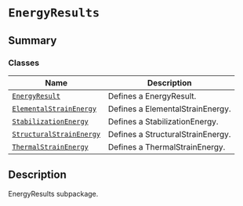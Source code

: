 <!-- vale off -->

<a id="module-ansys.mechanical.stubs.v241.Ansys.ACT.Automation.Mechanical.Results.EnergyResults"></a>

<a id="energyresults"></a>

# `EnergyResults`

<a id="summary"></a>

## Summary

### Classes

| Name | Description |
|----------------------------------------------------------------------------------------------------------------------------------------------------------------|-----------------------------------|
| [`EnergyResult`](EnergyResult.md#ansys.mechanical.stubs.v241.Ansys.ACT.Automation.Mechanical.Results.EnergyResults.EnergyResult)                               | Defines a EnergyResult.           |
| [`ElementalStrainEnergy`](ElementalStrainEnergy.md#ansys.mechanical.stubs.v241.Ansys.ACT.Automation.Mechanical.Results.EnergyResults.ElementalStrainEnergy)    | Defines a ElementalStrainEnergy.  |
| [`StabilizationEnergy`](StabilizationEnergy.md#ansys.mechanical.stubs.v241.Ansys.ACT.Automation.Mechanical.Results.EnergyResults.StabilizationEnergy)          | Defines a StabilizationEnergy.    |
| [`StructuralStrainEnergy`](StructuralStrainEnergy.md#ansys.mechanical.stubs.v241.Ansys.ACT.Automation.Mechanical.Results.EnergyResults.StructuralStrainEnergy) | Defines a StructuralStrainEnergy. |
| [`ThermalStrainEnergy`](ThermalStrainEnergy.md#ansys.mechanical.stubs.v241.Ansys.ACT.Automation.Mechanical.Results.EnergyResults.ThermalStrainEnergy)          | Defines a ThermalStrainEnergy.    |

<a id="description"></a>

## Description

EnergyResults subpackage.

<!-- !! processed by numpydoc !! -->
<!-- vale on -->
